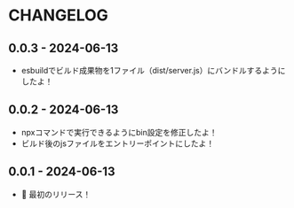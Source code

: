 # CHANGELOG

## 0.0.3 - 2024-06-13
- esbuildでビルド成果物を1ファイル（dist/server.js）にバンドルするようにしたよ！

## 0.0.2 - 2024-06-13
- npxコマンドで実行できるようにbin設定を修正したよ！
- ビルド後のjsファイルをエントリーポイントにしたよ！

## 0.0.1 - 2024-06-13
- 🎉 最初のリリース！ 